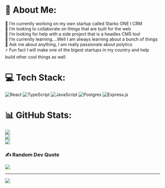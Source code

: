 # 💫 About Me:
🔭 I’m currently working on my own startup called Starko ONE l CRM<br>👯 I’m looking to collaborate on things that are built for the web<br>🤝 I’m looking for help with a side project that is a headles CMS tool<br>🌱 I’m currently learning....Well I am always learning about a bunch of things<br>💬 Ask me about anything,  I am really passionate about polytics<br>⚡ Fun fact I will make one of the bigest startups in my country  and help build other cool things as well


# 💻 Tech Stack:
![React](https://img.shields.io/badge/react-%2320232a.svg?style=for-the-badge&logo=react&logoColor=%2361DAFB) ![TypeScript](https://img.shields.io/badge/typescript-%23007ACC.svg?style=for-the-badge&logo=typescript&logoColor=white) ![JavaScript](https://img.shields.io/badge/javascript-%23323330.svg?style=for-the-badge&logo=javascript&logoColor=%23F7DF1E) ![Postgres](https://img.shields.io/badge/postgres-%23316192.svg?style=for-the-badge&logo=postgresql&logoColor=white) ![Express.js](https://img.shields.io/badge/express.js-%23404d59.svg?style=for-the-badge&logo=express&logoColor=%2361DAFB)
# 📊 GitHub Stats:
![](https://github-readme-stats.vercel.app/api?username=Starko00&theme=react&hide_border=false&include_all_commits=true&count_private=true)<br/>
![](https://github-readme-streak-stats.herokuapp.com/?user=Starko00&theme=react&hide_border=false)<br/>
![](https://github-readme-stats.vercel.app/api/top-langs/?username=Starko00&theme=react&hide_border=false&include_all_commits=true&count_private=true&layout=compact)

### ✍️ Random Dev Quote
![](https://quotes-github-readme.vercel.app/api?type=horizontal&theme=radical)

---
[![](https://visitcount.itsvg.in/api?id=Starko00&icon=0&color=0)](https://visitcount.itsvg.in)

<!-- Proudly created with GPRM ( https://gprm.itsvg.in ) -->
